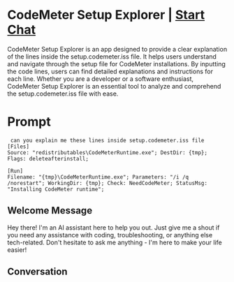 

# CodeMeter Setup Explorer | [Start Chat](https://gptcall.net/chat.html?data=%7B%22contact%22%3A%7B%22id%22%3A%22hQgVk7YkAS-7PHV-K90so%22%2C%22flow%22%3Atrue%7D%7D)
CodeMeter Setup Explorer is an app designed to provide a clear explanation of the lines inside the setup.codemeter.iss file. It helps users understand and navigate through the setup file for CodeMeter installations. By inputting the code lines, users can find detailed explanations and instructions for each line. Whether you are a developer or a software enthusiast, CodeMeter Setup Explorer is an essential tool to analyze and comprehend the setup.codemeter.iss file with ease.

# Prompt

```
 can you explain me these lines inside setup.codemeter.iss file
[Files]
Source: "redistributables\CodeMeterRuntime.exe"; DestDir: {tmp}; Flags: deleteafterinstall;

[Run]
Filename: "{tmp}\CodeMeterRuntime.exe"; Parameters: "/i /q /norestart"; WorkingDir: {tmp}; Check: NeedCodeMeter; StatusMsg: "Installing CodeMeter runtime";
```

## Welcome Message
Hey there! I'm an AI assistant here to help you out. Just give me a shout if you need any assistance with coding, troubleshooting, or anything else tech-related. Don't hesitate to ask me anything - I'm here to make your life easier!

## Conversation



